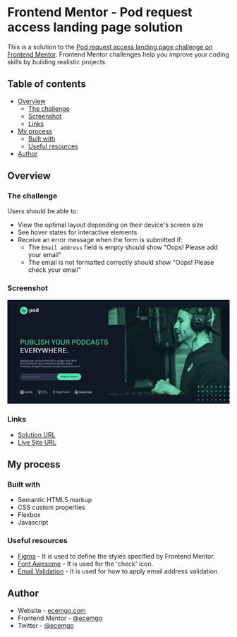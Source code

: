 # Frontend Mentor - Pod request access landing page solution

This is a solution to the [Pod request access landing page challenge on Frontend Mentor](https://www.frontendmentor.io/challenges/pod-request-access-landing-page-eyTmdkLSG). Frontend Mentor challenges help you improve your coding skills by building realistic projects.

## Table of contents

- [Overview](#overview)
  - [The challenge](#the-challenge)
  - [Screenshot](#screenshot)
  - [Links](#links)
- [My process](#my-process)
  - [Built with](#built-with)
  - [Useful resources](#useful-resources)
- [Author](#author)

## Overview

### The challenge

Users should be able to:

- View the optimal layout depending on their device's screen size
- See hover states for interactive elements
- Receive an error message when the form is submitted if:
  - The `Email address` field is empty should show "Oops! Please add your email"
  - The email is not formatted correctly should show "Oops! Please check your email"

### Screenshot

![](assets/screenshot.jpg)

### Links

- [Solution URL](https://github.com/ecemgo/frontend-mentor-challenges/tree/main/pod-request-access-landing-page)
- [Live Site URL](https://ecemgo-pod-request-access.netlify.app/)

## My process

### Built with

- Semantic HTML5 markup
- CSS custom properties
- Flexbox
- Javascript

### Useful resources

- [Figma](https://www.figma.com/) - It is used to define the styles specified by Frontend Mentor.
- [Font Awesome](https://fontawesome.com/) - It is used for the 'check' icon.
- [Email Validation](https://www.youtube.com/watch?v=1tnINeBLNj4) - It is used for how to apply email address validation.

## Author

- Website - [ecemgo.com](https://www.ecemgo.com/)
- Frontend Mentor - [@ecemgo](https://www.frontendmentor.io/profile/ecemgo)
- Twitter - [@ecemgo](https://twitter.com/ecemgo)
